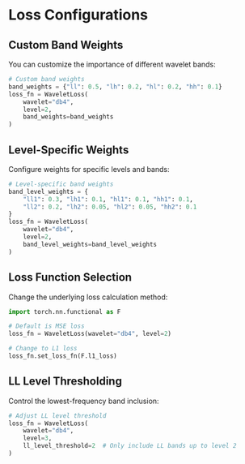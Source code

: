 # Loss Configurations

## Custom Band Weights

You can customize the importance of different wavelet bands:

```python
# Custom band weights
band_weights = {"ll": 0.5, "lh": 0.2, "hl": 0.2, "hh": 0.1}
loss_fn = WaveletLoss(
    wavelet="db4",
    level=2,
    band_weights=band_weights
)
```

## Level-Specific Weights

Configure weights for specific levels and bands:

```python
# Level-specific band weights
band_level_weights = {
    "ll1": 0.3, "lh1": 0.1, "hl1": 0.1, "hh1": 0.1,
    "ll2": 0.2, "lh2": 0.05, "hl2": 0.05, "hh2": 0.1
}
loss_fn = WaveletLoss(
    wavelet="db4",
    level=2,
    band_level_weights=band_level_weights
)
```

## Loss Function Selection

Change the underlying loss calculation method:

```python
import torch.nn.functional as F

# Default is MSE loss
loss_fn = WaveletLoss(wavelet="db4", level=2)

# Change to L1 loss
loss_fn.set_loss_fn(F.l1_loss)
```

## LL Level Thresholding

Control the lowest-frequency band inclusion:

```python
# Adjust LL level threshold
loss_fn = WaveletLoss(
    wavelet="db4",
    level=3,
    ll_level_threshold=2  # Only include LL bands up to level 2
)
```